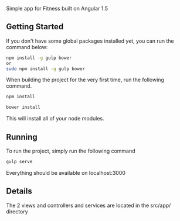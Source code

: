 Simple app for Fitness built on Angular 1.5

## Getting Started
If you don't have some global packages installed yet, you can run the command below:
```bash
npm install -g gulp bower
or
sudo npm install -g gulp bower
```


When building the project for the very first time, run the following command.
```bash
npm install
```

```bash
bower install
```
This will install all of your node modules.

## Running
To run the project, simply run the following command
```bash
gulp serve
```

Everything should be available on localhost:3000
## Details
The 2 views and controllers and services are located in the src/app/ directory
